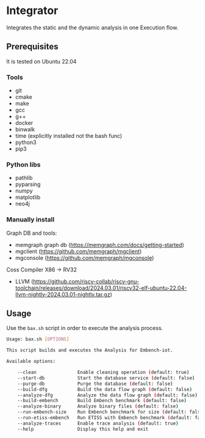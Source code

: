 # Integrator

Integrates the static and the dynamic analysis in one Execution flow.

## Prerequisites

It is tested on Ubuntu 22.04

### Tools

- git 
- cmake 
- make 
- gcc 
- g++ 
- docker
- binwalk
- time (explicitly installed not the bash func)
- python3
- pip3

### Python libs

- pathlib
- pyparsing
- numpy
- matplotlib
- neo4j

### Manually install

Graph DB and tools:

- memgraph graph db (https://memgraph.com/docs/getting-started)
- mgclient (https://github.com/memgraph/mgclient)
- mgconsole (https://github.com/memgraph/mgconsole)

Coss Compiler X86 -> RV32

- LLVM (https://github.com/riscv-collab/riscv-gnu-toolchain/releases/download/2024.03.01/riscv32-elf-ubuntu-22.04-llvm-nightly-2024.03.01-nightly.tar.gz)

## Usage

Use the `bax.sh` script in order to execute the analysis process.

```bash
Usage: bax.sh [OPTIONS]

This script builds and executes the Analysis for Embench-iot.

Available options:

    --clean               Enable cleaning operation (default: true)
    --start-db            Start the database service (default: false)
    --purge-db            Purge the database (default: false)
    --build-dfg           Build the data flow graph (default: false)
    --analyze-dfg         Analyze the data flow graph (default: false)
    --build-embench       Build Embench benchmark (default: false)
    --analyze-binary      Analyze binary files (default: false)
    --run-embench-size    Run Embench benchmark for size (default: false)
    --run-etiss-embench   Run ETISS with Embench benchmark (default: false)
    --analyze-traces      Enable trace analysis (default: true)
    --help                Display this help and exit
```


